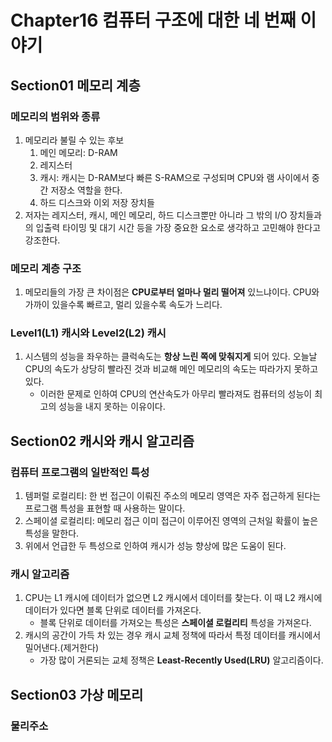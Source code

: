 # Chapter16 컴퓨터 구조에 대한 네 번째 이야기
## Section01 메모리 계층
### 메모리의 범위와 종류
1. 메모리라 불릴 수 있는 후보
    1) 메인 메모리: D-RAM
    2) 레지스터
    3) 캐시: 캐시는 D-RAM보다 빠른 S-RAM으로 구성되며 CPU와 램 사이에서 중간 저장소 역할을 한다.
    4) 하드 디스크와 이외 저장 장치들
2. 저자는 레지스터, 캐시, 메인 메모리, 하드 디스크뿐만 아니라 그 밖의 I/O 장치들과의 입출력 타이밍 및 대기 시간 등을 가장 중요한 요소로 생각하고 고민해야 한다고 강조한다.

### 메모리 계층 구조
1. 메모리들의 가장 큰 차이점은 **CPU로부터 얼마나 멀리 떨어져** 있느냐이다. CPU와 가까이 있을수록 빠르고, 멀리 있을수록 속도가 느리다.

### Level1(L1) 캐시와 Level2(L2) 캐시
1. 시스템의 성능을 좌우하는 클럭속도는 **항상 느린 쪽에 맞춰지게** 되어 있다. 오늘날 CPU의 속도가 상당히 빨라진 것과 비교해 메인 메모리의 속도는 따라가지 못하고 있다.
    * 이러한 문제로 인하여 CPU의 연산속도가 아무리 빨라져도 컴퓨터의 성능이 최고의 성능을 내지 못하는 이유이다.

## Section02 캐시와 캐시 알고리즘
### 컴퓨터 프로그램의 일반적인 특성
1. 템퍼럴 로컬리티: 한 번 접근이 이뤄진 주소의 메모리 영역은 자주 접근하게 된다는 프로그램 특성을 표현할 때 사용하는 말이다.
2. 스페이셜 로컬리티: 메모리 접근  이미 접근이 이루어진 영역의 근처일 확률이 높은 특성을 말한다.
3. 위에서 언급한 두 특성으로 인하여 캐시가 성능 향상에 많은 도움이 된다.

### 캐시 알고리즘
1. CPU는 L1 캐시에 데이터가 없으면 L2 캐시에서 데이터를 찾는다. 이 때 L2 캐시에 데이터가 있다면 블록 단위로 데이터를 가져온다.
    * 블록 단위로 데이터를 가져오는 특성은 **스페이셜 로컬리티** 특성을 가져온다.
2. 캐시의 공간이 가득 차 있는 경우 캐시 교체 정책에 따라서 특정 데이터를 캐시에서 밀어낸다.(제거한다)
    * 가장 많이 거론되는 교체 정책은 **Least-Recently Used(LRU)** 알고리즘이다.

## Section03 가상 메모리
### 물리주소
